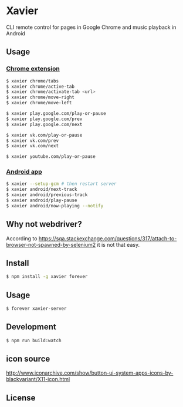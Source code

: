 # Xavier

CLI remote control for pages in Google Chrome and music playback in Android

## Usage

### [Chrome extension](https://github.com/ewnd9/xavier-browsers)

```sh
$ xavier chrome/tabs
$ xavier chrome/active-tab
$ xavier chrome/activate-tab <url>
$ xavier chrome/move-right
$ xavier chrome/move-left

$ xavier play.google.com/play-or-pause
$ xavier play.google.com/prev
$ xavier play.google.com/next

$ xavier vk.com/play-or-pause
$ xavier vk.com/prev
$ xavier vk.com/next

$ xavier youtube.com/play-or-pause
```

### [Android app](https://github.com/ewnd9/xavier-android)

```sh
$ xavier --setup-gcm # then restart server
$ xavier android/next-track
$ xavier android/previous-track
$ xavier android/play-pause
$ xavier android/now-playing --notify
```

## Why not webdriver?

According to
https://sqa.stackexchange.com/questions/317/attach-to-browser-not-spawned-by-selenium2 it is not that easy.

## Install

```sh
$ npm install -g xavier forever
```

## Usage

```sh
$ forever xavier-server
```

## Development

```sh
$ npm run build:watch
```

## icon source

http://www.iconarchive.com/show/button-ui-system-apps-icons-by-blackvariant/X11-icon.html

## License
